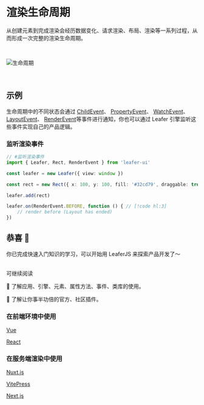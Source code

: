 # 渲染生命周期

从创建元素到完成渲染会经历数据变化、请求渲染、布局、渲染等一系列过程，从而形成一次完整的渲染生命周期。

<br/>

![生命周期](/svg/render_life.svg)

<br/>

## 示例

生命周期中的不同状态会通过 [ChildEvent](/reference/event/basic/Child.md)、 [PropertyEvent](/reference/event/basic/Property.md)、 [WatchEvent](/reference/event/basic/Watch.md)、 [LayoutEvent](/reference/event/basic/Layout.md)、 [RenderEvent](/reference/event/basic/Render.md)等事件进行通知，你也可以通过 Leafer 引擎监听这些事件实现自己的产品逻辑。

### 监听渲染事件

```ts
// #监听渲染事件
import { Leafer, Rect, RenderEvent } from 'leafer-ui'

const leafer = new Leafer({ view: window })

const rect = new Rect({ x: 100, y: 100, fill: '#32cd79', draggable: true })

leafer.add(rect)

leafer.on(RenderEvent.BEFORE, function () { // [!code hl:3]
    // render before (Layout has ended)
})  

```

## 恭喜 🎉

你已完成快速入门知识的学习，可以开始用 LeaferJS 来探索产品开发了～

<br/>
可继续阅读

🍉 了解应用、引擎、元素、属性方法、事件、类库的使用。

🍊 了解让你事半功倍的官方、社区插件。

### 在前端环境中使用

[Vue](/guide/framework/vue/index.md)

[React](/guide/framework/react/index.md)

### 在服务端渲染中使用

[Nuxt.js](/guide/framework/nuxt/index.md)

[VitePress](/guide/framework/vitepress/index.md)

[Next.js](/guide/framework/next/index.md)
